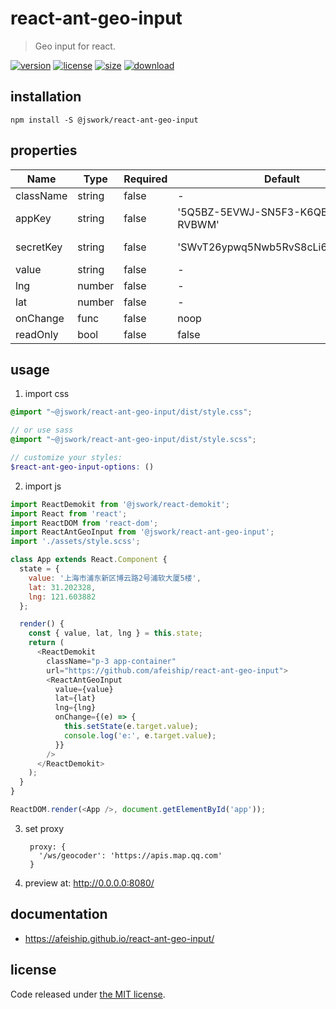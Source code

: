 # react-ant-geo-input
> Geo input for react.

[![version][version-image]][version-url]
[![license][license-image]][license-url]
[![size][size-image]][size-url]
[![download][download-image]][download-url]

## installation
```shell
npm install -S @jswork/react-ant-geo-input
```

## properties
| Name      | Type   | Required | Default                               | Description                                                       |
| --------- | ------ | -------- | ------------------------------------- | ----------------------------------------------------------------- |
| className | string | false    | -                                     | The extended className for component.                             |
| appKey    | string | false    | '5Q5BZ-5EVWJ-SN5F3-K6QBZ-B3FAO-RVBWM' | The map appKey from `https://apis.map.qq.com/`.                   |
| secretKey | string | false    | 'SWvT26ypwq5Nwb5RvS8cLi6NSoH8HlJX'    | SecretKey from `https://lbs.qq.com/dev/console/application/mine`. |
| value     | string | false    | -                                     | The changed value.                                                |
| lng       | number | false    | -                                     | The longtitude of the address.                                    |
| lat       | number | false    | -                                     | The latitude of the address.                                      |
| onChange  | func   | false    | noop                                  | The change handler.                                               |
| readOnly  | bool   | false    | false                                 | If lat/lng should be editalbe.                                    |


## usage
1. import css
  ```scss
  @import "~@jswork/react-ant-geo-input/dist/style.css";

  // or use sass
  @import "~@jswork/react-ant-geo-input/dist/style.scss";

  // customize your styles:
  $react-ant-geo-input-options: ()
  ```
2. import js
  ```js
  import ReactDemokit from '@jswork/react-demokit';
  import React from 'react';
  import ReactDOM from 'react-dom';
  import ReactAntGeoInput from '@jswork/react-ant-geo-input';
  import './assets/style.scss';

  class App extends React.Component {
    state = {
      value: '上海市浦东新区博云路2号浦软大厦5楼',
      lat: 31.202328,
      lng: 121.603882
    };

    render() {
      const { value, lat, lng } = this.state;
      return (
        <ReactDemokit
          className="p-3 app-container"
          url="https://github.com/afeiship/react-ant-geo-input">
          <ReactAntGeoInput
            value={value}
            lat={lat}
            lng={lng}
            onChange={(e) => {
              this.setState(e.target.value);
              console.log('e:', e.target.value);
            }}
          />
        </ReactDemokit>
      );
    }
  }

  ReactDOM.render(<App />, document.getElementById('app'));

  ```
3. set proxy
   ```nginx
    proxy: {
      '/ws/geocoder': 'https://apis.map.qq.com'
    }
   ```
4. preview at: http://0.0.0.0:8080/

## documentation
- https://afeiship.github.io/react-ant-geo-input/


## license
Code released under [the MIT license](https://github.com/afeiship/react-ant-geo-input/blob/master/LICENSE.txt).

[version-image]: https://img.shields.io/npm/v/@jswork/react-ant-geo-input
[version-url]: https://npmjs.org/package/@jswork/react-ant-geo-input

[license-image]: https://img.shields.io/npm/l/@jswork/react-ant-geo-input
[license-url]: https://github.com/afeiship/react-ant-geo-input/blob/master/LICENSE.txt

[size-image]: https://img.shields.io/bundlephobia/minzip/@jswork/react-ant-geo-input
[size-url]: https://github.com/afeiship/react-ant-geo-input/blob/master/dist/react-ant-geo-input.min.js

[download-image]: https://img.shields.io/npm/dm/@jswork/react-ant-geo-input
[download-url]: https://www.npmjs.com/package/@jswork/react-ant-geo-input
